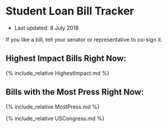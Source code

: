 # Student Loan Bill Tracker
* Last updated: 8 July 2018

If you like a bill, tell your senator or representative to co-sign it.

## Highest Impact Bills Right Now:
{% include_relative HighestImpact.md %}

## Bills with the Most Press Right Now:
{% include_relative MostPress.md %}

{% include_relative USCongress.md %}

<script><!--
google_ad_client = "ca-pub-0099932842510810";
/* studentloan footer */
google_ad_slot = "2213926879";
google_ad_width = 728;
google_ad_height = 90;
//-->
</script>
<script src="https://pagead2.googlesyndication.com/pagead/show_ads.js"></script>
<!-- Start Quantcast tag -->
<script>
_qoptions={
qacct:"p-11eG58csMgXm2"
};
</script>
<script src="https://edge.quantserve.com/quant.js"></script>
<noscript>
	<img style="border:0" src="https://pixel.quantserve.com/pixel/p-11eG58csMgXm2.gif" style="display: none;" height="1" width="1" alt="Quantcast"/>
</noscript>
<!-- End Quantcast tag -->
